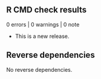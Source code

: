 ## R CMD check results

0 errors | 0 warnings | 0 note

* This is a new release.

## Reverse dependencies

No reverse dependencies.
